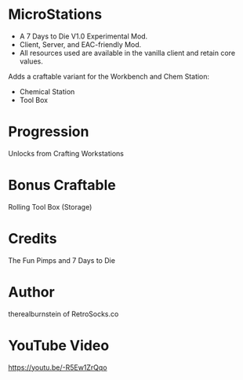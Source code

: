 # MicroStations

* A 7 Days to Die V1.0 Experimental Mod.
* Client, Server, and EAC-friendly Mod.
* All resources used are available in the vanilla client and retain core values.

Adds a craftable variant for the Workbench and Chem Station:
* Chemical Station
* Tool Box

# Progression
Unlocks from Crafting Workstations

# Bonus Craftable
Rolling Tool Box (Storage)

# Credits
The Fun Pimps and 7 Days to Die

# Author
therealburnstein of RetroSocks.co

# YouTube Video
https://youtu.be/-R5Ew1ZrQqo
